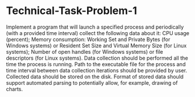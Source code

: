 # Technical-Task-Problem-1

Implement a program that will launch a specified process and periodically (with a provided time interval) collect the following data about it:
CPU usage (percent);
Memory consumption: Working Set and Private Bytes (for Windows systems) or Resident Set Size and Virtual Memory Size (for Linux systems);
Number of open handles (for Windows systems) or file descriptors (for Linux systems).
Data collection should be performed all the time the process is running. Path to the executable file for the process and time interval between data collection iterations should be provided by user. Collected data should be stored on the disk. Format of stored data should support automated parsing to potentially allow, for example, drawing of charts.


